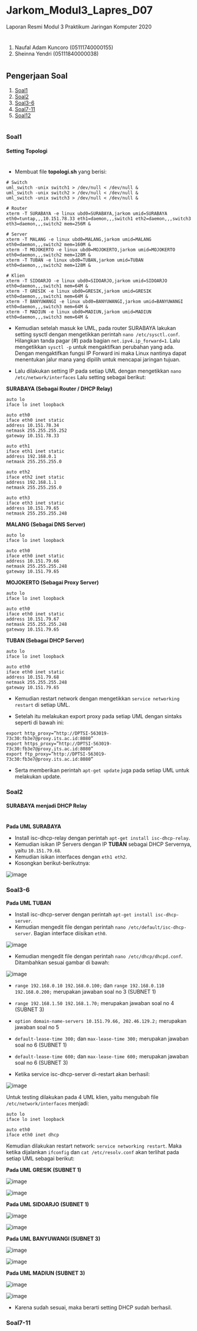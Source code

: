 # Jarkom_Modul3_Lapres_D07
Laporan Resmi Modul 3 Praktikum Jaringan Komputer 2020
#
1. Naufal Adam Kuncoro (05111740000155)
2. Sheinna Yendri (05111840000038)
#

## Pengerjaan Soal
1. [Soal1](#soal1)
2. [Soal2](#soal2)
3. [Soal3-6](#soal3-6)
4. [Soal7-11](#soal7-11)
5. [Soal12](#soal12)
#

### Soal1
#### Setting Topologi
#
- Membuat file **topologi.sh** yang berisi:
```
# Switch
uml_switch -unix switch1 > /dev/null < /dev/null &
uml_switch -unix switch2 > /dev/null < /dev/null &
uml_switch -unix switch3 > /dev/null < /dev/null &

# Router
xterm -T SURABAYA -e linux ubd0=SURABAYA,jarkom umid=SURABAYA eth0=tuntap,,,10.151.78.33 eth1=daemon,,,switch1 eth2=daemon,,,switch3 eth3=daemon,,,switch2 mem=256M &

# Server
xterm -T MALANG -e linux ubd0=MALANG,jarkom umid=MALANG eth0=daemon,,,switch2 mem=160M &
xterm -T MOJOKERTO -e linux ubd0=MOJOKERTO,jarkom umid=MOJOKERTO eth0=daemon,,,switch2 mem=128M &
xterm -T TUBAN -e linux ubd0=TUBAN,jarkom umid=TUBAN eth0=daemon,,,switch2 mem=128M &

# Klien
xterm -T SIDOARJO -e linux ubd0=SIDOARJO,jarkom umid=SIDOARJO eth0=daemon,,,switch1 mem=64M &
xterm -T GRESIK -e linux ubd0=GRESIK,jarkom umid=GRESIK eth0=daemon,,,switch1 mem=64M &
xterm -T BANYUWANGI -e linux ubd0=BANYUWANGI,jarkom umid=BANYUWANGI eth0=daemon,,,switch3 mem=64M &
xterm -T MADIUN -e linux ubd0=MADIUN,jarkom umid=MADIUN eth0=daemon,,,switch3 mem=64M &
```

- Kemudian setelah masuk ke UML, pada router SURABAYA lakukan setting sysctl dengan mengetikkan perintah ```nano /etc/sysctl.conf```. Hilangkan tanda pagar (#) pada bagian ```net.ipv4.ip_forward=1```. Lalu mengetikkan ```sysctl -p``` untuk mengaktifkan perubahan yang ada. Dengan mengaktifkan fungsi IP Forward ini maka Linux nantinya dapat menentukan jalur mana yang dipilih untuk mencapai jaringan tujuan.

- Lalu dilakukan setting IP pada setiap UML dengan mengetikkan ```nano /etc/network/interfaces``` Lalu setting sebagai berikut:

**SURABAYA (Sebagai Router / DHCP Relay)**
```
auto lo
iface lo inet loopback

auto eth0
iface eth0 inet static
address 10.151.78.34
netmask 255.255.255.252
gateway 10.151.78.33

auto eth1
iface eth1 inet static
address 192.168.0.1
netmask 255.255.255.0

auto eth2
iface eth2 inet static
address 192.168.1.1
netmask 255.255.255.0

auto eth3
iface eth3 inet static
address 10.151.79.65
netmask 255.255.255.248
```

**MALANG (Sebagai DNS Server)**
```
auto lo
iface lo inet loopback

auto eth0
iface eth0 inet static
address 10.151.79.66
netmask 255.255.255.248
gateway 10.151.79.65
```

**MOJOKERTO (Sebagai Proxy Server)**
```
auto lo
iface lo inet loopback

auto eth0
iface eth0 inet static
address 10.151.79.67
netmask 255.255.255.248
gateway 10.151.79.65
```

**TUBAN (Sebagai DHCP Server)**
```
auto lo
iface lo inet loopback

auto eth0
iface eth0 inet static
address 10.151.79.68
netmask 255.255.255.248
gateway 10.151.79.65
```

- Kemudian restart network dengan mengetikkan ```service networking restart``` di setiap UML.

- Setelah itu melakukan export proxy pada setiap UML dengan sintaks seperti di bawah ini:
```
export http_proxy=”http://DPTSI-563019-73c30:fb3e7@proxy.its.ac.id:8080”
export https_proxy=”http://DPTSI-563019-73c30:fb3e7@proxy.its.ac.id:8080”
export ftp_proxy=”http://DPTSI-563019-73c30:fb3e7@proxy.its.ac.id:8080”
```
- Serta memberikan perintah ```apt-get update``` juga pada setiap UML untuk melakukan update.

### Soal2
#### SURABAYA menjadi DHCP Relay
#
**Pada UML SURABAYA**
- Install isc-dhcp-relay dengan perintah ```apt-get install isc-dhcp-relay```.
- Kemudian isikan IP Servers dengan IP **TUBAN** sebagai DHCP Servernya, yaitu ```10.151.79.68```.
- Kemudian isikan interfaces dengan ```eth1 eth2```.
- Kosongkan berikut-berikutnya:

![image](https://user-images.githubusercontent.com/48936125/100202680-393c7380-2f34-11eb-8f37-672b1904c4ba.png)

### Soal3-6
**Pada UML TUBAN**
- Install isc-dhcp-server dengan perintah ```apt-get install isc-dhcp-server```.
- Kemudian mengedit file dengan perintah ```nano /etc/default/isc-dhcp-server```. Bagian interface diisikan ```eth0```.

![image](https://user-images.githubusercontent.com/48936125/100202718-478a8f80-2f34-11eb-98dd-a3d4b927b52a.png)

- Kemudian mengedit file dengan perintah ```nano /etc/dhcp/dhcpd.conf```. Ditambahkan sesuai gambar di bawah:

![image](https://user-images.githubusercontent.com/48936125/100202565-0f834c80-2f34-11eb-8b9a-bb594a4f1113.png)

- ```range 192.168.0.10 192.168.0.100;``` dan ```range 192.168.0.110 192.168.0.200;``` merupakan jawaban soal no 3 (SUBNET 1)
- ```range 192.168.1.50 192.168.1.70;``` merupakan jawaban soal no 4 (SUBNET 3)
- ```option domain-name-servers 10.151.79.66, 202.46.129.2;``` merupakan jawaban soal no 5
- ```default-lease-time 300;``` dan ```max-lease-time 300;``` merupakan jawaban soal no 6 (SUBNET 1)
- ```default-lease-time 600;``` dan ```max-lease-time 600;``` merupakan jawaban soal no 6 (SUBNET 3)

- Ketika service isc-dhcp-server di-restart akan berhasil:

![image](https://user-images.githubusercontent.com/48936125/100202646-2d50b180-2f34-11eb-85b9-9952c47adf95.png)

Untuk testing dilakukan pada 4 UML klien, yaitu mengubah file ```/etc/network/interfaces``` menjadi:
```
auto lo
iface lo inet loopback

auto eth0
iface eth0 inet dhcp
```

Kemudian dilakukan restart network: ```service networking restart```.
Maka ketika dijalankan ```ifconfig``` dan ```cat /etc/resolv.conf``` akan terlihat pada setiap UML sebagai berikut:

**Pada UML GRESIK (SUBNET 1)**

![image](https://user-images.githubusercontent.com/48936125/100203579-5e7db180-2f35-11eb-92cd-e7068313fd80.png)

![image](https://user-images.githubusercontent.com/48936125/100203570-5aea2a80-2f35-11eb-9d4e-1e83f95b57bd.png)


**Pada UML SIDOARJO (SUBNET 1)**

![image](https://user-images.githubusercontent.com/48936125/100203594-65a4bf80-2f35-11eb-8789-07e56eb10091.png)

![image](https://user-images.githubusercontent.com/48936125/100203661-79502600-2f35-11eb-8eb6-4570c512505b.png)


**Pada UML BANYUWANGI (SUBNET 3)**

![image](https://user-images.githubusercontent.com/48936125/100203751-94bb3100-2f35-11eb-98f8-6da985290666.png)

![image](https://user-images.githubusercontent.com/48936125/100203763-98e74e80-2f35-11eb-98d3-5c35e13bc306.png)


**Pada UML MADIUN (SUBNET 3)**

![image](https://user-images.githubusercontent.com/48936125/100203807-a69cd400-2f35-11eb-89da-d56a2bf4377b.png)

![image](https://user-images.githubusercontent.com/48936125/100203827-aac8f180-2f35-11eb-98c6-a93b120081ca.png)


- Karena sudah sesuai, maka berarti setting DHCP sudah berhasil.

### Soal7-11
